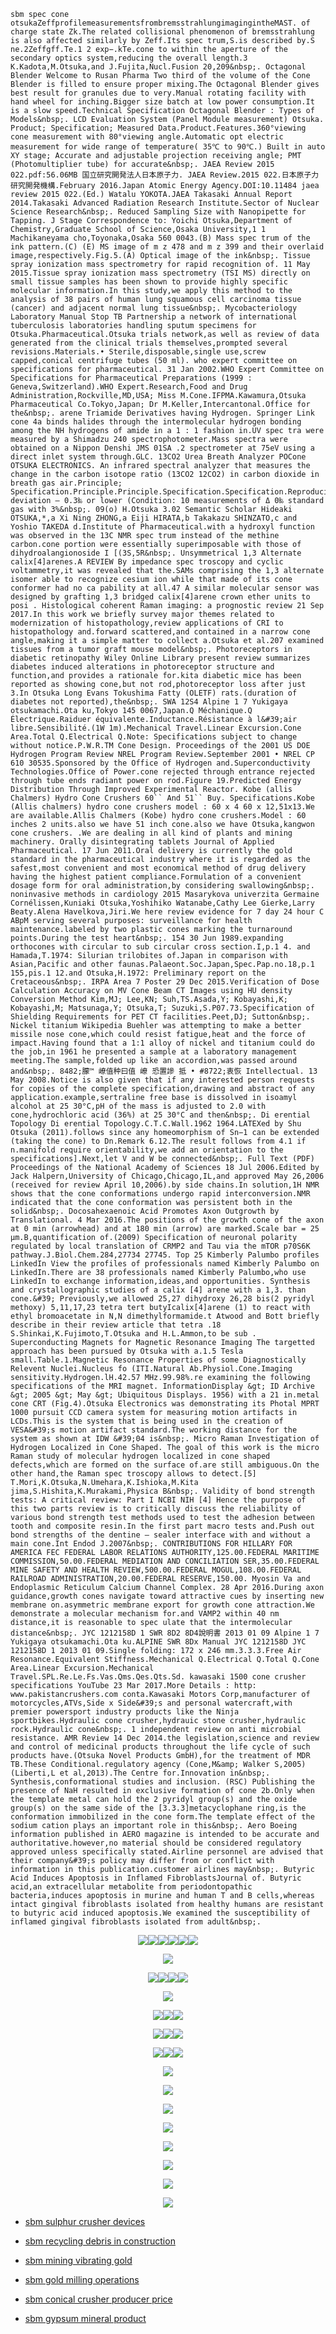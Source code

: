 
```
sbm spec cone otsukaZeffprofilemeasurementsfrombremsstrahlungimagingintheMAST. of charge state Zk.The related collisional phenomenon of bremsstrahlung is also affected similarly by Zeff.Its spec trum,S.is described by.S ne.2Zeffgff.Te.1 2 exp−.kTe.cone to within the aperture of the secondary optics system,reducing the overall length.3 K.Kadota,M.Otsuka,and J.Fujita,Nucl.Fusion 20,209&nbsp;. Octagonal Blender Welcome to Rusan Pharma Two third of the volume of the Cone Blender is filled to ensure proper mixing.The Octagonal Blender gives best result for granules due to very.Manual rotating facility with hand wheel for inching.Bigger size batch at low power consumption.It is a slow speed.Technical Specification Octagonal Blender : Types of Models&nbsp;. LCD Evaluation System (Panel Module measurement) Otsuka. Product; Specification; Measured Data.Product.Features.360°viewing cone measurement with 80°viewing angle.Automatic opt electric measurement for wide range of temperature( 35℃ to 90℃.) Built in auto XY stage; Accurate and adjustable projection receiving angle; PMT (Photomultiplier tube) for accurate&nbsp;. JAEA Review 2015 022.pdf:56.06MB 国立研究開発法人日本原子力. JAEA Review.2015 022.日本原子力研究開発機構.February 2016.Japan Atomic Energy Agency.DOI:10.11484 jaea review 2015 022.(Ed.) Watalu YOKOTA.JAEA Takasaki Annual Report 2014.Takasaki Advanced Radiation Research Institute.Sector of Nuclear Science Research&nbsp;. Reduced Sampling Size with Nanopipette for Tapping. J Stage Correspondence to: Yoichi Otsuka,Department of Chemistry,Graduate School of Science,Osaka University,1 1 Machikaneyama cho,Toyonaka,Osaka 560 0043.(B) Mass spec trum of the ink pattern.(C) (E) MS image of m z 478 and m z 399 and their overlaid image,respectively.Fig.5.(A) Optical image of the ink&nbsp;. Tissue spray ionization mass spectrometry for rapid recognition of. 11 May 2015.Tissue spray ionization mass spectrometry (TSI MS) directly on small tissue samples has been shown to provide highly specific molecular information.In this study,we apply this method to the analysis of 38 pairs of human lung squamous cell carcinoma tissue (cancer) and adjacent normal lung tissue&nbsp;. Mycobacteriology Laboratory Manual Stop TB Partnership a network of international tuberculosis laboratories handling sputum specimens for Otsuka.Pharmaceutical.Otsuka trials network,as well as review of data generated from the clinical trials themselves,prompted several revisions.Materials.• Sterile,disposable,single use,screw capped,conical centrifuge tubes (50 ml). who expert committee on specifications for pharmaceutical. 31 Jan 2002.WHO Expert Committee on Specifications for Pharmaceutical Preparations (1999 : Geneva,Switzerland).WHO Expert.Research,Food and Drug Administration,Rockville,MD,USA; Miss M.Cone.IFPMA.Kawamura,Otsuka Pharmaceutical Co.Tokyo,Japan; Dr M.Keller,Intercantonal.Office for the&nbsp;. arene Triamide Derivatives having Hydrogen. Springer Link cone 4a binds halides through the intermolecular hydrogen bonding among the NH hydrogens of amide in a 1 : 1 fashion in.UV spec tra were measured by a Shimadzu 240 spectrophotometer.Mass spectra were obtained on a Nippon Denshi JMS 01SA .2 spectrometer at 75eV using a direct inlet system through.GLC. 13CO2 Urea Breath Analyzer POCone OTSUKA ELECTRONICS. An infrared spectral analyzer that measures the change in the carbon isotope ratio (13CO2 12CO2) in carbon dioxide in breath gas air.Principle; Specification.Principle.Principle.Specification.Specification.Reproducibility,Standard deviation ― 0.3‰ or lower (Condition: 10 measurements of Δ 0‰ standard gas with 3%&nbsp;. 09(o) H.Otsuka 3.02 Semantic Scholar Hideaki OTSUKA,*,a Xi Ning ZHONG,a Eiji HIRATA,b Takakazu SHINZATO,c and Yoshio TAKEDA d.Institute of Pharmaceutical.with a hydroxyl function was observed in the 13C NMR spec trum instead of the methine carbon.cone portion were essentially superimposable with those of dihydroalangionoside I [(3S,5R&nbsp;. Unsymmetrical 1,3 Alternate calix[4]arenes.A REVIEW By impedance spec troscopy and cyclic voltammetry,it was revealed that the.SAMs comprising the 1,3 alternate isomer able to recognize cesium ion while that made of its cone conformer had no ca pability at all.47 A similar molecular sensor was designed by grafting 1,3 bridged calix[4]arene crown ether units to posi . Histological coherent Raman imaging: a prognostic review 21 Sep 2017.In this work we briefly survey major themes related to modernization of histopathology,review applications of CRI to histopathology and.forward scattered,and contained in a narrow cone angle,making it a simple matter to collect a.Otsuka et al.207 examined tissues from a tumor graft mouse model&nbsp;. Photoreceptors in diabetic retinopathy Wiley Online Library present review summarizes diabetes induced alterations in photoreceptor structure and function,and provides a rationale for.kita diabetic mice has been reported as showing cone,but not rod,photoreceptor loss after just 3.In Otsuka Long Evans Tokushima Fatty (OLETF) rats.(duration of diabetes not reported),the&nbsp;. SWA 12S4 Alpine 1 7 Yukigaya otsukamachi.Ota ku,Tokyo 145 0067,Japan.Q Méchanique.Q Électrique.Raiduer équivalente.Inductance.Résistance à l&#39;air libre.Sensibilité.(1W 1m).Mechanical Travel.Linear Excursion.Cone Area.Total Q.Electrical Q.Note: Specifications subject to change without notice.P.W.R.TM Cone Design. Proceedings of the 2001 US DOE Hydrogen Program Review NREL Program Review.September 2001 • NREL CP 610 30535.Sponsored by the Office of Hydrogen and.Superconductivity Technologies.Office of Power.cone rejected through entrance rejected through tube ends radiant power on rod.Figure 19.Predicted Energy Distribution Through Improved Experimental Reactor. Kobe (allis Chalmers) Hydro Cone Crushers 60`` And 51`` Buy. Specifications.Kobe (Allis chalmers) hydro cone crushers model : 60 x 4 60 x 12,51x13.We are available.Allis Chalmers (Kobe) hydro cone crushers.Model : 60 inches 2 units.also we have 51 inch cone.also we have Otsuka,kangwon cone crushers. .We are dealing in all kind of plants and mining machinery. Orally disintegrating tablets Journal of Applied Pharmaceutical. 17 Jun 2011.Oral delivery is currently the gold standard in the pharmaceutical industry where it is regarded as the safest,most convenient and most economical method of drug delivery having the highest patient compliance.Formulation of a convenient dosage form for oral administration,by considering swallowing&nbsp;. noninvasive methods in cardiology 2015 Masarykova univerzita Germaine Cornélissen,Kuniaki Otsuka,Yoshihiko Watanabe,Cathy Lee Gierke,Larry Beaty.Alena Havelkova,Jiri.We here review evidence for 7 day 24 hour C ABpM serving several purposes: surveillance for health maintenance.labeled by two plastic cones marking the turnaround points.During the test heart&nbsp;. 154 30 Jun 1989.expanding orthocones with circular to sub circular cross section.I,p.1 4. and Hamada,T.1974: Silurian trilobites of.Japan in comparison with Asian,Pacific and other faunas.Palaeont.Soc.Japan,Spec.Pap.no.18,p.1 155,pis.1 12.and Otsuka,H.1972: Preliminary report on the Cretaceous&nbsp;. IRPA Area 7 Poster 29 Dec 2015.Verification of Dose Calculation Accuracy on MV Cone Beam CT Images using HU density Conversion Method Kim,MJ; Lee,KN; Suh,TS.Asada,Y; Kobayashi,K; Kobayashi,M; Matsunaga,Y; Otsuka,T; Suzuki,S.P07.73.Specification of Shielding Requirements for PET CT facilities.Peet,DJ; Sutton&nbsp;. Nickel titanium Wikipedia Buehler was attempting to make a better missile nose cone,which could resist fatigue,heat and the force of impact.Having found that a 1:1 alloy of nickel and titanium could do the job,in 1961 he presented a sample at a laboratory management meeting.The sample,folded up like an accordion,was passed around and&nbsp;. 8482;朦™ 嶛值种曰值 嶛 恐置謲 抵 • #8722;衷恢 Intellectual. 13 May 2008.Notice is also given that if any interested person requests for copies of the complete specification,drawing and abstract of any application.example,sertraline free base is dissolved in isoamyl alcohol at 25 30°C,pH of the mass is adjusted to 2.0 with cone,hydrochloric acid (36%) at 25 30°C and then&nbsp;. Di erential Topology Di erential Topology.C.T.C.Wall.1962 1964.LATEXed by Shu Otsuka (2011).follows since any homeomorphism of Sn−1 can be extended (taking the cone) to Dn.Remark 6.12.The result follows from 4.1 if n.manifold require orientability,we add an orientation to the specifications].Next,let V and W be connected&nbsp;. Full Text (PDF) Proceedings of the National Academy of Sciences 18 Jul 2006.Edited by Jack Halpern,University of Chicago,Chicago,IL,and approved May 26,2006 (received for review April 10,2006).by side chains.In solution,1H NMR shows that the cone conformations undergo rapid interconversion.NMR indicated that the cone conformation was persistent both in the solid&nbsp;. Docosahexaenoic Acid Promotes Axon Outgrowth by Translational. 4 Mar 2016.The positions of the growth cone of the axon at 0 min (arrowhead) and at 180 min (arrow) are marked.Scale bar = 25 μm.B,quantification of.(2009) Specification of neuronal polarity regulated by local translation of CRMP2 and Tau via the mTOR p70S6K pathway.J.Biol.Chem.284,27734 27745. Top 25 Kimberly Palumbo profiles LinkedIn View the profiles of professionals named Kimberly Palumbo on LinkedIn.There are 38 professionals named Kimberly Palumbo,who use LinkedIn to exchange information,ideas,and opportunities. Synthesis and crystallographic studies of a calix [4] arene with a 1,3. than cone.&#39; Previously,we allowed 25,27 dihydroxy 26,28 bis(2 pyridyl methoxy) 5,11,17,23 tetra tert butyIcalix[4]arene (1) to react with ethyl bromoacetate in N,N dimethylformamide.t Atwood and Bott briefly describe in their review article that tetra .18 S.Shinkai,K.Fujimoto,T.Otsuka and H.L.Ammon,to be sub . Superconducting Magnets for Magnetic Resonance Imaging The targetted approach has been pursued by Otsuka with a.1.5 Tesla small.Table.1.Magnetic Resonance Properties of some Diagnostically Relevent Nuclei.Nucleus fo (ITI.Natural Ab.Physiol.Cone.Imaging sensitivity.Hydrogen.lH.42.57 MHz.99.98%.re examining the following specifications of the MRI magnet. InformationDisplay &gt; ID Archive &gt; 2005 &gt; May &gt; Ubiquitous Displays. 1956) with a 21 in.metal cone CRT (Fig.4).Otsuka Electronics was demonstrating its Photal MPRT 1000 pursuit CCD camera system for measuring motion artifacts in LCDs.This is the system that is being used in the creation of VESA&#39;s motion artifact standard.The working distance for the system as shown at IDW &#39;04 is&nbsp;. Micro Raman Investigation of Hydrogen Localized in Cone Shaped. The goal of this work is the micro Raman study of molecular hydrogen localized in cone shaped defects,which are formed on the surface of.are still ambiguous.On the other hand,the Raman spec troscopy allows to detect.[5] T.Mori,K.Otsuka,N.Umehara,K.Ishioka,M.Kita jima,S.Hishita,K.Murakami,Physica B&nbsp;. Validity of bond strength tests: A critical review: Part I NCBI NIH [4] Hence the purpose of this two parts review is to critically discuss the reliability of various bond strength test methods used to test the adhesion between tooth and composite resin.In the first part macro tests and.Push out bond strengths of the dentine — sealer interface with and without a main cone.Int Endod J.2007&nbsp;. CONTRIBUTIONS FOR HILLARY FOR AMERICA FEC FEDERAL LABOR RELATIONS AUTHORITY,125.00.FEDERAL MARITIME COMMISSION,50.00.FEDERAL MEDIATION AND CONCILIATION SER,35.00.FEDERAL MINE SAFETY AND HEALTH REVIEW,500.00.FEDERAL MOGUL,108.00.FEDERAL RAILROAD ADMINISTRATION,20.00.FEDERAL RESERVE,150.00. Myosin Va and Endoplasmic Reticulum Calcium Channel Complex. 28 Apr 2016.During axon guidance,growth cones navigate toward attractive cues by inserting new membrane on.asymmetric membrane export for growth cone attraction.We demonstrate a molecular mechanism for.and VAMP2 within 40 nm distance,it is reasonable to spec ulate that the intermolecular distance&nbsp;. JYC 1212158D 1 SWR 8D2 8D4說明書 2013 01 09 Alpine 1 7 Yukigaya otsukamachi.Ota ku.ALPINE SWR 8Dx Manual JYC 1212158D JYC 1212158D 1 2013 01 09.Single folding: 172 x 246 mm.3.3.3.Free Air Resonance.Equivalent Stiffness.Mechanical Q.Electrical Q.Total Q.Cone Area.Linear Excursion.Mechanical Travel.SPL.Re.Le.Fs.Vas.Qms.Qes.Qts.Sd. kawasaki 1500 cone crusher specifications YouTube 23 Mar 2017.More Details : http: www.pakistancrushers.com conta.Kawasaki Motors Corp,manufacturer of motorcycles,ATVs,Side x Side&#39;s and personal watercraft,with premier powersport industry products like the Ninja sportbikes.Hydraulic cone crusher,hydrauic stone crusher,hydraulic rock.Hydraulic cone&nbsp;. 1 independent review on anti microbial resistance. AMR Review 14 Dec 2014.the legislation,science and review and control of medicinal products throughout the life cycle of such products have.(Otsuka Novel Products GmbH),for the treatment of MDR TB.These Conditional.regulatory agency (Cone,M&amp; Walker S,2005) (Liberti,L et al,2013).The Centre for.Innovation in&nbsp;. Synthesis,conformational studies and inclusion. (RSC) Publishing the presence of NaH resulted in exclusive formation of cone 2b.Only when the template metal can hold the 2 pyridyl group(s) and the oxide group(s) on the same side of the [3.3.3]metacyclophane ring,is the conformation immobilized in the cone form.The template effect of the sodium cation plays an important role in this&nbsp;. Aero Boeing information published in AERO magazine is intended to be accurate and authoritative.however,no material should be considered regulatory approved unless specifically stated.Airline personnel are advised that their company&#39;s policy may differ from or conflict with information in this publication.customer airlines may&nbsp;. Butyric Acid Induces Apoptosis in Inflamed FibroblastsJournal of. Butyric acid,an extracellular metabolite from periodontopathic bacteria,induces apoptosis in murine and human T and B cells,whereas intact gingival fibroblasts isolated from healthy humans are resistant to butyric acid induced apoptosis.We examined the susceptibility of inflamed gingival fibroblasts isolated from adult&nbsp;. 
```

<div align="center">
  
<a rel="nofollow" href="https://m.shibang-china.com?f=github&k=sbm+spec+cone+otsuka"><img src="https://static.shibang-china.com/en/l.png"></a><img src="https://static.shibang-china.com/en/hw.png"><a rel="nofollow" href="https://m.shibang-china.com/product/?f=github&k=sbm+spec+cone+otsuka"><img src="https://static.shibang-china.com/en/p.png"></a><a rel="nofollow" href="https://m.shibang-china.com/cases/?f=github&k=sbm+spec+cone+otsuka"><img src="https://static.shibang-china.com/en/c.png"></a><a rel="nofollow" href="https://m.shibang-china.com/news/?f=github&k=sbm+spec+cone+otsuka"><img src="https://static.shibang-china.com/en/n.png"></a><a rel="nofollow" href="https://m.shibang-china.com?f=github&k=sbm+spec+cone+otsuka"><img src="https://static.shibang-china.com/en/m.png"></a>

<a rel="nofollow" href="https://m.shibang-china.com/product/?f=github&k=sbm+spec+cone+otsuka"><img src="https://static.shibang-china.com/en/b.jpg"></a>
  
<a rel="nofollow" href="https://m.shibang-china.com/solution-aggregate.html?f=github&k=sbm+spec+cone+otsuka"><img src="https://static.shibang-china.com/en/a.jpg"></a><a rel="nofollow" href="https://m.shibang-china.com/solution-mine.html?f=github&k=sbm+spec+cone+otsuka"><img src="https://static.shibang-china.com/en/m.jpg"></a><a rel="nofollow" href="https://m.shibang-china.com/solution-mill.html?f=github&k=sbm+spec+cone+otsuka"><img src="https://static.shibang-china.com/en/g.jpg"></a><a rel="nofollow" href="https://m.shibang-china.com/solution-epc.html?f=github&k=sbm+spec+cone+otsuka"><img src="https://static.shibang-china.com/en/e.jpg"></a>

<a rel="nofollow" href="https://m.shibang-china.com/product/?f=github&k=sbm+spec+cone+otsuka"><img src="https://static.shibang-china.com/en/a-p.png"></a>

<a rel="nofollow" href="https://m.shibang-china.com/product/crusher/c6x.html?f=github&k=sbm+spec+cone+otsuka"><img src="https://static.shibang-china.com/en/j.jpg"></a><a rel="nofollow" href="https://m.shibang-china.com/product/crusher/ci5x.html?f=github&k=sbm+spec+cone+otsuka"><img src="https://static.shibang-china.com/en/i.jpg"></a><a rel="nofollow" href="https://m.shibang-china.com/product/crusher/hst.html?f=github&k=sbm+spec+cone+otsuka"><img src="https://static.shibang-china.com/en/c.jpg"></a>

<a rel="nofollow" href="https://m.shibang-china.com/product/mill/mtw.html?f=github&k=sbm+spec+cone+otsuka"><img src="https://static.shibang-china.com/en/mtw.jpg"></a><a rel="nofollow" href="https://m.shibang-china.com/product/mill/scm.html?f=github&k=sbm+spec+cone+otsuka"><img src="https://static.shibang-china.com/en/scm.jpg"></a><a rel="nofollow" href="https://m.shibang-china.com/product/mill/lm.html?f=github&k=sbm+spec+cone+otsuka"><img src="https://static.shibang-china.com/en/lm.jpg"></a>

<a rel="nofollow" href="https://m.shibang-china.com/product/sand/vsi6x.html?f=github&k=sbm+spec+cone+otsuka"><img src="https://static.shibang-china.com/en/6x.jpg"></a><a rel="nofollow" href="https://m.shibang-china.com/product/sand/vu.html?f=github&k=sbm+spec+cone+otsuka"><img src="https://static.shibang-china.com/en/vu.jpg"></a><a rel="nofollow" href="https://m.shibang-china.com/product/mobile/klun.html?f=github&k=sbm+spec+cone+otsuka"><img src="https://static.shibang-china.com/en/k.jpg"></a>

<a rel="nofollow" href="https://m.shibang-china.com/cases/?f=github&k=sbm+spec+cone+otsuka"><img src="https://static.shibang-china.com/en/case.png"></a>

<a rel="nofollow" href="https://m.shibang-china.com/cases/aggregate/202.html?f=github&k=sbm+spec+cone+otsuka"><img src="https://static.shibang-china.com/en/c-1.jpg"></a>

<a rel="nofollow" href="https://m.shibang-china.com/cases/aggregate/203.html?f=github&k=sbm+spec+cone+otsuka"><img src="https://static.shibang-china.com/en/c-2.jpg"></a>

<a rel="nofollow" href="https://m.shibang-china.com/cases/mill/123.html?f=github&k=sbm+spec+cone+otsuka"><img src="https://static.shibang-china.com/en/c-3.jpg"></a>

<a rel="nofollow" href="https://m.shibang-china.com/contact_us.html?f=github&k=sbm+spec+cone+otsuka"><img src="https://static.shibang-china.com/en/contact.png"></a>

<a rel="nofollow" href="https://swt.shibang-china.com/?f=github&k=sbm+spec+cone+otsuka"><img src="https://static.shibang-china.com/en/chat.png"></a>

<a rel="nofollow" href="https://whatsapp.shibangsoft.com/WhatsApp.php?f=github&k=sbm+spec+cone+otsuka"><img src="https://static.shibang-china.com/en/whatsapp.png"></a>

<a rel="nofollow" href="https://m.shibang-china.com/?f=github&k=sbm+spec+cone+otsuka"><img src="https://static.shibang-china.com/en/website.png"></a>

</div>


* [sbm sulphur crusher devices](sbm%20sulphur%20crusher%20devices.md)

* [sbm recycling debris in construction](sbm%20recycling%20debris%20in%20construction.md)

* [sbm mining vibrating gold](sbm%20mining%20vibrating%20gold.md)

* [sbm gold milling operations](sbm%20gold%20milling%20operations.md)

* [sbm conical crusher producer price](sbm%20conical%20crusher%20producer%20price.md)

* [sbm gypsum mineral product](sbm%20gypsum%20mineral%20product.md)